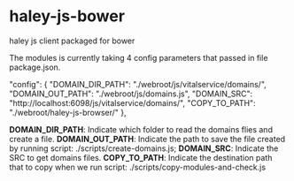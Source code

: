 # haley-js-bower
haley js client packaged for bower

The modules is currently taking 4 config parameters that passed in file package.json.

"config": {
    "DOMAIN_DIR_PATH": "./webroot/js/vitalservice/domains/",
    "DOMAIN_OUT_PATH": "./webroot/js/domains.js",
    "DOMAIN_SRC": "http://localhost:6098/js/vitalservice/domains/",
    "COPY_TO_PATH": "./webroot/haley-js-browser/"
},

**DOMAIN_DIR_PATH**: Indicate which folder to read the domains flies and create a file.
**DOMAIN_OUT_PATH**: Indicate the path to save the file created by running script: ./scripts/create-domains.js;
**DOMAIN_SRC**: Indicate the SRC to get domains files.
**COPY_TO_PATH**: Indicate the destination path that to copy when we run script: ./scripts/copy-modules-and-check.js
